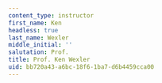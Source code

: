 ```yaml
---
content_type: instructor
first_name: Ken
headless: true
last_name: Wexler
middle_initial: ''
salutation: Prof.
title: Prof. Ken Wexler
uid: bb720a43-a6bc-18f6-1ba7-d6b4459cca00
---
```

